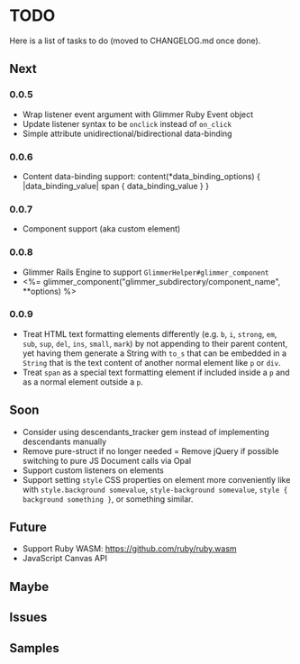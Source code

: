 # TODO

Here is a list of tasks to do (moved to CHANGELOG.md once done).

## Next

### 0.0.5

- Wrap listener event argument with Glimmer Ruby Event object
- Update listener syntax to be `onclick` instead of `on_click`
- Simple attribute unidirectional/bidirectional data-binding

### 0.0.6

- Content data-binding support:
content(*data_binding_options) { |data_binding_value|
  span {
    data_binding_value
  }
}

### 0.0.7

- Component support (aka custom element)

### 0.0.8

- Glimmer Rails Engine to support `GlimmerHelper#glimmer_component`
- <%= glimmer_component("glimmer_subdirectory/component_name", **options) %>

### 0.0.9

- Treat HTML text formatting elements differently (e.g. `b`, `i`, `strong`, `em`, `sub`, `sup`, `del`, `ins`, `small`, `mark`) by not appending to their parent content, yet having them generate a String with `to_s` that can be embedded in a `String` that is the text content of another normal element like `p` or `div`.
- Treat `span` as a special text formatting element if included inside a `p` and as a normal element outside a `p`.

## Soon

- Consider using descendants_tracker gem instead of implementing descendants manually
- Remove pure-struct if no longer needed
= Remove jQuery if possible switching to pure JS Document calls via Opal
- Support custom listeners on elements
- Support setting `style` CSS properties on element more conveniently like with `style.background somevalue`, `style-background somevalue`, `style { background something }`, or something similar.

## Future

- Support Ruby WASM: https://github.com/ruby/ruby.wasm
- JavaScript Canvas API

## Maybe

## Issues

## Samples

